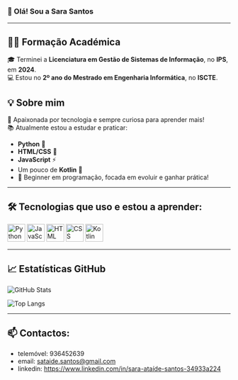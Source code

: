 ### 👋 Olá! Sou a Sara Santos
---
## 👩‍🎓 Formação Académica

🎓 Terminei a **Licenciatura em Gestão de Sistemas de Informação**, no **IPS**, em **2024**.  
💻 Estou no **2º ano do Mestrado em Engenharia Informática**, no **ISCTE**.

## 💡 Sobre mim

🌟 Apaixonada por tecnologia e sempre curiosa para aprender mais!  
📚 Atualmente estou a estudar e praticar:  
- **Python** 🐍  
- **HTML/CSS** 🎨  
- **JavaScript** ⚡  
- Um pouco de **Kotlin** 📱
- 🌱 Beginner em programação, focada em evoluir e ganhar prática!

---

## 🛠️ Tecnologias que uso e estou a aprender:

<div>
  <img src="https://cdn.jsdelivr.net/gh/devicons/devicon/icons/python/python-original.svg" height="40" alt="Python"/>
  <img src="https://cdn.jsdelivr.net/gh/devicons/devicon/icons/javascript/javascript-original.svg" height="40" alt="JavaScript"/>
  <img src="https://cdn.jsdelivr.net/gh/devicons/devicon/icons/html5/html5-original.svg" height="40" alt="HTML"/>
  <img src="https://cdn.jsdelivr.net/gh/devicons/devicon/icons/css3/css3-original.svg" height="40" alt="CSS"/>
  <img src="https://cdn.jsdelivr.net/gh/devicons/devicon/icons/kotlin/kotlin-original.svg" height="40" alt="Kotlin"/>
</div>

---

## 📈 Estatísticas GitHub

![GitHub Stats](https://github-readme-stats.vercel.app/api?username=Sara18Santos&theme=radical)


![Top Langs](https://github-readme-stats.vercel.app/api/top-langs?username=Sara18Santos&hide=jupyter%20notebook,kotlin&layout=compact&theme=synthwave)



---

## 📫 Contactos:
- telemóvel: 936452639
- email: sataide.santos@gmail.com
- linkedin: https://www.linkedin.com/in/sara-ataíde-santos-34933a224
  

